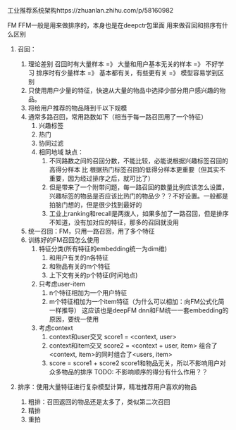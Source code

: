 <!--
 * @Author: your name
 * @Date: 2020-04-15 14:16:52
 * @LastEditTime: 2020-04-15 16:08:25
 * @LastEditors: Please set LastEditors
 * @Description: In User Settings Edit
 * @FilePath: /DeepCTR/笔记/推荐系统流程.md
 -->

工业推荐系统架构https://zhuanlan.zhihu.com/p/58160982

FM FFM一般是用来做排序的，本身也是在deepctr包里面
用来做召回和排序有什么区别

1. 召回：
    1. 理论差别
        召回时有大量样本 =》 大量和用户基本无关的样本 =》 不好学习
        排序时有少量样本 =》 基本都有关，有些更有关 =》 模型容易学到区别
    1. 只使用用户少量的特征，快速从大量的物品中选择少部分用户感兴趣的物品。
    2. 将给用户推荐的物品降到千以下规模
    3. 通常多路召回，常用路数如下（相当于每一路召回用了一个特征）
        1. 兴趣标签
        2. 热门
        3. 协同过滤
        4. 相同地域
            缺点：
            1. 不同路数之间的召回分数，不能比较，必能说根据兴趣标签召回的高得分样本 比 根据热门标签召回的低得分样本更重要（但其实不重要，因为经过排序之后，就可比了）
            2. 但是带来了一个附带问题，每一路召回的数量比例应该怎么设置，兴趣标签的物品是否应该比热门的物品少？？不好设置。一般都是拍脑门想的，但是很少找到最好的
            3. 工业上ranking和recall是两拨人，如果多加了一路召回，但是排序不知道，没有加对应的特征，那多的召回就没用
    4. 统一召回：FM，只用一路召回，用了多个特征
    5. 训练好的FM召回怎么使用
        1. 特征分类(所有特征的embedding统一为dim维)
            1. 和用户有关的n各特征
            1. 和物品有关的m个特征
            1. 上下文有关的p个特征(时间地点)
        2. 只考虑user-item
            1. n个特征相加为一个用户特征
            2. m个特征相加为一个item特征（为什么可以相加：向FM公式化简一样推导）
            这应该也是deepFM dnn和FM统一一套embedding的原因，要统一使用
        3. 考虑context
            1. context和user交叉
                score1 = <context, user>
            2. context和item交叉
                score2 = <context + user, item>
                组合了<context, item>的同时组合了<users, item>
            3. score = score1 + score2
                score1和物品无关，所以不影响用户对众多物品的排序
                TODO: 不影响顺序的得分有什么作用？？

2. 排序：使用大量特征进行复杂模型计算，精准推荐用户喜欢的物品
    1. 粗排：召回返回的物品还是太多了，类似第二次召回
    2. 精排
    3. 重拍
